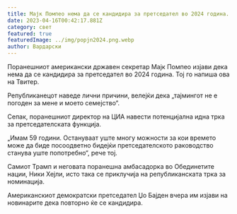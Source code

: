 ```yaml
---
title: Мајк Помпео нема да се кандидира за претседател во 2024 година.
date: 2023-04-16T00:42:17.881Z
category: свет
featured: true
featuredImage: ../img/popjn2024.png.webp
author: Вардарски
---
```


Поранешниот американски државен секретар Мајк Помпео изјави дека нема да се кандидира за претседател во 2024 година. Тој го напиша ова на Твитер.

Републиканецот наведе лични причини, велејќи дека „тајмингот не е погоден за мене и моето семејство“.

Сепак, поранешниот директор на ЦИА навести потенцијална идна трка за претседателската функција.

„Имам 59 години. Остануваат уште многу можности за кои времето може да биде посоодветно бидејќи претседателското раководство станува уште попотребно“, рече тој.

Самиот Трамп и неговата поранешна амбасадорка во Обединетите нации, Ники Хејли, исто така се приклучија на републиканската трка за номинација.

Американскиот демократски претседател Џо Бајден вчера им изјави на новинарите дека повторно ќе се кандидира.
